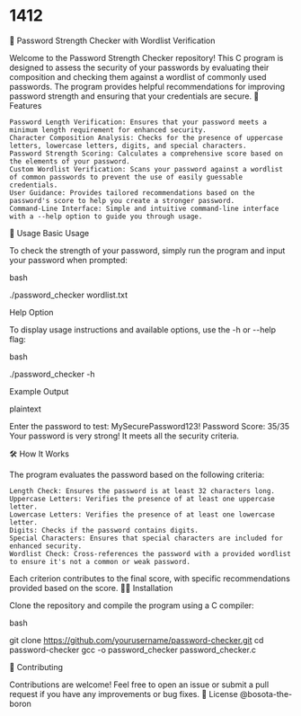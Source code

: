 # 1412

🔐 Password Strength Checker with Wordlist Verification

Welcome to the Password Strength Checker repository! This C program is designed to assess the security of your passwords by evaluating their composition and checking them against a wordlist of commonly used passwords. The program provides helpful recommendations for improving password strength and ensuring that your credentials are secure.
🚀 Features

    Password Length Verification: Ensures that your password meets a minimum length requirement for enhanced security.
    Character Composition Analysis: Checks for the presence of uppercase letters, lowercase letters, digits, and special characters.
    Password Strength Scoring: Calculates a comprehensive score based on the elements of your password.
    Custom Wordlist Verification: Scans your password against a wordlist of common passwords to prevent the use of easily guessable credentials.
    User Guidance: Provides tailored recommendations based on the password's score to help you create a stronger password.
    Command-Line Interface: Simple and intuitive command-line interface with a --help option to guide you through usage.

📖 Usage
Basic Usage

To check the strength of your password, simply run the program and input your password when prompted:

bash

./password_checker wordlist.txt

Help Option

To display usage instructions and available options, use the -h or --help flag:

bash

./password_checker -h

Example Output

plaintext

Enter the password to test: MySecurePassword123!
Password Score: 35/35
Your password is very strong! It meets all the security criteria.

🛠️ How It Works

The program evaluates the password based on the following criteria:

    Length Check: Ensures the password is at least 32 characters long.
    Uppercase Letters: Verifies the presence of at least one uppercase letter.
    Lowercase Letters: Verifies the presence of at least one lowercase letter.
    Digits: Checks if the password contains digits.
    Special Characters: Ensures that special characters are included for enhanced security.
    Wordlist Check: Cross-references the password with a provided wordlist to ensure it's not a common or weak password.

Each criterion contributes to the final score, with specific recommendations provided based on the score.
👨‍💻 Installation

Clone the repository and compile the program using a C compiler:

bash

git clone https://github.com/yourusername/password-checker.git
cd password-checker
gcc -o password_checker password_checker.c

📝 Contributing

Contributions are welcome! Feel free to open an issue or submit a pull request if you have any improvements or bug fixes.
📄 License @bosota-the-boron
